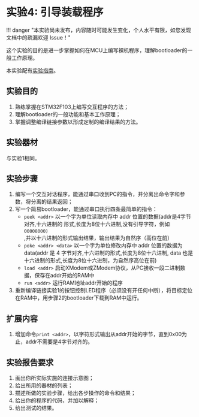 # 实验4: 引导装载程序

!!! danger "本实验尚未发布，内容随时可能发生变化，个人水平有限，如您发现文档中的疏漏欢迎 Issue！"

这个实验的目的是进一步掌握如何在MCU上编写裸机程序，理解bootloader的一般工作原理。

本实验配有[实验指南](lab4_guide.md)。

## 实验目的

1. 熟练掌握在STM32F103上编写交互程序的方法；
2. 理解bootloader的一般功能和基本工作原理；
3. 掌握调整编译链接参数以形成定制的编译结果的方法。

## 实验器材

与实验1相同。

## 实验步骤

1. 编写一个交互对话程序，能通过串口收到PC的指令，并分离出命令字和参数，将分离的结果返回；
2. 写一个简易bootloader，能通过串口执行四条最简单的指令：
   - `peek <addr>` 以一个字为单位读取内存中 addr 位置的数据(addr是4字节对齐,十六进制的
     形式,长度为8位十六进制,没有引导字符，例如 `00008000)`,并以十六进制的形式输出结果，输出结果为自然序（高位在前）
   - `poke <addr> <data>` 以一个字为单位修改内存中 addr 位置的数据为 data(addr 是 4 字节对齐,十六进制的形式,长度为8位十六进制, data 也是十六进制的形式,长度为8位十六进制，为自然序高位在前)
   - `load <addr>` 启动XModem或ZModem协议，从PC接收一段二进制数据，保存在addr开始的RAM中
   - `run <addr>` 运行RAM地址addr开始的程序
3. 重新编译链接实验1的按钮控制LED程序（必须没有开任何中断），将目标定位在RAM中，用步骤2的bootloader下载到RAM中运行。

## 扩展内容

1. 增加命令`print <addr>`，以字符形式输出从addr开始的字节，直到0x00为止，addr不需要是4字节对齐的。

## 实验报告要求

1. 画出你所实际实施的连接示意图；
2. 给出所用的器材的列表；
3. 描述所做的实验步骤，给出各步操作的命令和结果；
4. 给出你的程序的代码，并加以解释；
5. 给出测试的结果。